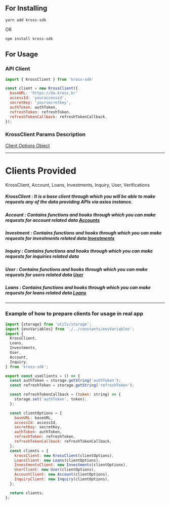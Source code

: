 ## For Installing

`yarn add kross-sdk`

OR

`npm install kross-sdk`

## For Usage

### API Client

```js
import { KrossClient } from 'kross-sdk'

const client = new KrossClient({
  baseURL: 'https://da.kross.kr'
  accessId: 'youraccessid',
  secretKey: 'yoursecretkey',
  authToken: authToken,
  refreshToken: refreshToken,
  refreshTokenCallback: refreshTokenCallback,
});

```

### KrossClient Params Description
[Client Options Object](docs/client_options.md)


-----------------------------------------------------



# Clients Provided
KrossClient, Account, Loans, Investments, Inquiry, User, Verifications

##### KrossClient : It is a base client through which you will be able to make requests any of the data providing APIs via axios instance.
##### Account : Contains functions and hooks through which you can make requests for account related data [Accounts](docs/account.md)
##### Investment : Contains functions and hooks through which you can make requests for investments related data [Investments](docs/investment.md)
##### Inquiry : Contains functions and hooks through which you can make requests for inquiries related data 
##### User : Contains functions and hooks through which you can make requests for users related data [User](docs/user.md)
##### Loans : Contains functions and hooks through which you can make requests for loans related data [Loans](docs/loans.md)
----------------------------------------------------


### Example of how to prepare clients for usage in real app

```js
import {storage} from 'utils/storage';
import {envVariables} from './../constants/envVariables';
import {
  KrossClient,
  Loans,
  Investments,
  User,
  Account,
  Inquiry,
} from 'kross-sdk';

export const useClients = () => {
  const authToken = storage.getString('authToken');
  const refreshToken = storage.getString('refreshToken');

  const refreshTokenCallback = (token: string) => {
    storage.set('authToken', token);
  };

  const clientOptions = {
    baseURL: baseURL,
    accessId: accessId,
    secretKey: secretKey,
    authToken: authToken,
    refreshToken: refreshToken,
    refreshTokenCallback: refreshTokenCallback,
  };
  const clients = {
    krossClient: new KrossClient(clientOptions),
    LoansClient: new Loans(clientOptions),
    InvestmentsClient: new Investments(clientOptions),
    UserClient: new User(clientOptions),
    AccountClient: new Account(clientOptions),
    InquiryClient: new Inquiry(clientOptions),
  };

  return clients;
};

```



